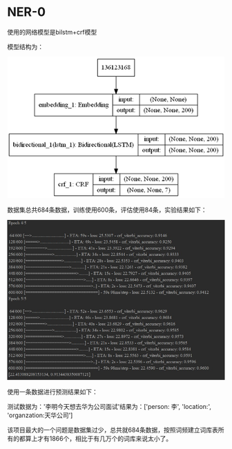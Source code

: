 # NER-0
使用的网络模型是bilstm+crf模型

模型结构为：

![model](https://github.com/jinlianchao185874/NER-0/blob/master/model.png)

数据集总共684条数据，训练使用600条，评估使用84条，实验结果如下：

![jieguo](https://github.com/jinlianchao185874/NER-0/blob/master/train%20and%20%20eval.jpg)

使用一条数据进行预测结果如下：

测试数据为：'李明今天想去华为公司面试'结果为：['person: 李', 'location:', 'organzation:天华公司']

该项目最大的一个问题是数据集过少，总共就684条数据，按照词频建立词库表所有的都算上才有1866个，相比于有几万个的词库来说太小了。

